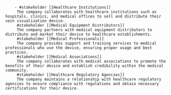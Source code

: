         - #stakeholder [[Healthcare Institutions]]
         The company collaborates with healthcare institutions such as hospitals, clinics, and medical offices to sell and distribute their vein visualization device.
         #stakeholder [[Medical Equipment Distributors]]
         The company partners with medical equipment distributors to distribute and market their device to healthcare establishments.
         #stakeholder [[Medical Professionals]]
         The company provides support and training services to medical professionals who use the device, ensuring proper usage and best practices.
         #stakeholder [[Medical Associations]]
         The company collaborates with medical associations to promote the benefits of their device and establish credibility within the medical community.
         #stakeholder [[Healthcare Regulatory Agencies]]
         The company maintains a relationship with healthcare regulatory agencies to ensure compliance with regulations and obtain necessary certifications for their device.



